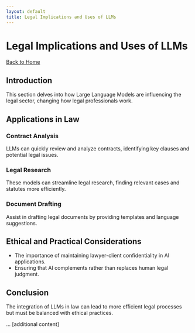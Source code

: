 ```yaml
---
layout: default
title: Legal Implications and Uses of LLMs
---
```


# Legal Implications and Uses of LLMs

[Back to Home](/)

## Introduction

This section delves into how Large Language Models are influencing the legal sector, changing how legal professionals work.

## Applications in Law

### Contract Analysis
LLMs can quickly review and analyze contracts, identifying key clauses and potential legal issues.

### Legal Research
These models can streamline legal research, finding relevant cases and statutes more efficiently.

### Document Drafting
Assist in drafting legal documents by providing templates and language suggestions.

## Ethical and Practical Considerations
- The importance of maintaining lawyer-client confidentiality in AI applications.
- Ensuring that AI complements rather than replaces human legal judgment.

## Conclusion
The integration of LLMs in law can lead to more efficient legal processes but must be balanced with ethical practices.

... [additional content]
